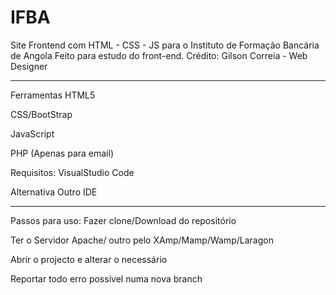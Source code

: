# IFBA
Site Frontend com HTML - CSS - JS para o Instituto de Formação Bancária de Angola
Feito para estudo do front-end.
Crédito: Gilson Correia - Web Designer
________________________________________________
Ferramentas
HTML5

CSS/BootStrap

JavaScript

PHP (Apenas para email)

Requisitos:
VisualStudio Code

Alternativa Outro IDE 

________________________________________________
Passos para uso:
Fazer clone/Download do repositório

Ter o Servidor Apache/ outro pelo XAmp/Mamp/Wamp/Laragon

Abrir o projecto e alterar o necessário

Reportar todo erro possível numa nova branch
